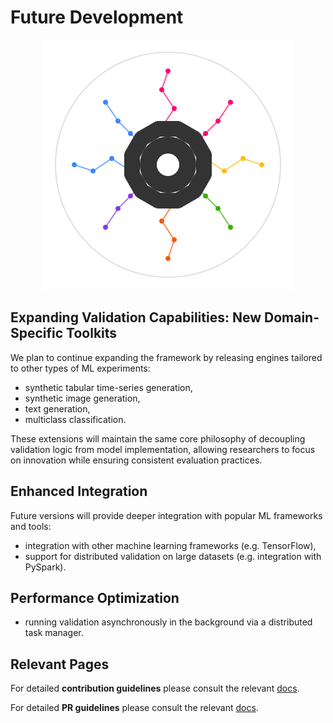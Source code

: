 # Future Development

<p align="center">
  <img src="../../assets/artifact_ml_logo.svg" width="400" alt="Artifact-ML Logo">
</p>

## Expanding Validation Capabilities: New Domain-Specific Toolkits

We plan to continue expanding the framework by releasing engines tailored to other types of ML experiments:

- synthetic tabular time-series generation,
- synthetic image generation,
- text generation,
- multiclass classification.

These extensions will maintain the same core philosophy of decoupling validation logic from model implementation, allowing researchers to focus on innovation while ensuring consistent evaluation practices.

## Enhanced Integration

Future versions will provide deeper integration with popular ML frameworks and tools:

- integration with other machine learning frameworks (e.g. TensorFlow),
- support for distributed validation on large datasets (e.g. integration with PySpark).

## Performance Optimization

- running validation asynchronously in the background via a distributed task manager.

## Relevant Pages

For detailed **contribution guidelines** please consult the relevant [docs](contributing.md).

For detailed **PR guidelines** please consult the relevant [docs](pull_requests.md).
